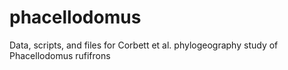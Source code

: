# phacellodomus
Data, scripts, and files for Corbett et al. phylogeography study of Phacellodomus rufifrons
